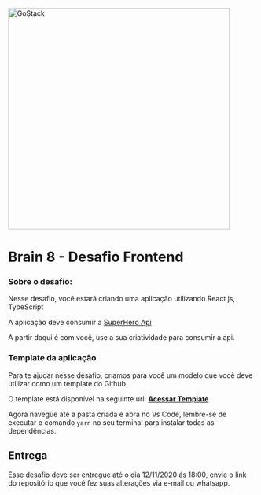 <img alt="GoStack" src="https://cdn.discordapp.com/attachments/773905846903635978/773906429357719552/brain-logo-horizontal-branca.png" width="450"/>

# Brain 8 - Desafio Frontend

### Sobre o desafio: 

Nesse desafio, você estará criando uma aplicação utilizando React js, TypeScript

A aplicação deve consumir a [SuperHero Api](https://superheroapi.com/)

A partir daqui é com você, use a sua criatividade para consumir a api.

### Template da aplicação

Para te ajudar nesse desafio, criamos para você um modelo que você deve utilizar como um template do Github.

O template está disponível na seguinte url: **[Acessar Template](https://github.com/moriuriel/template-desafio-frontend)**

Agora navegue até a pasta criada e abra no Vs Code, lembre-se de executar o comando `yarn` no seu terminal para instalar todas as dependências.

## Entrega

Esse desafio deve ser entregue até o dia 12/11/2020 ás 18:00, envie o link do repositório que você fez suas alterações via e-mail ou whatsapp.
